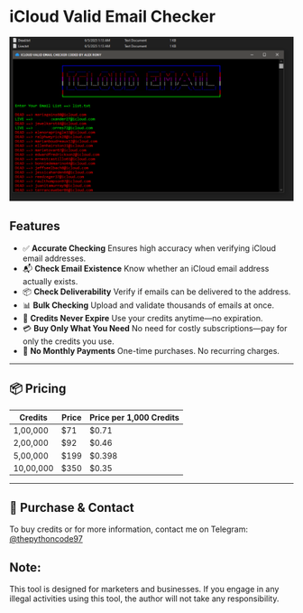 # iCloud Valid Email Checker

![image](https://raw.githubusercontent.com/alexrony21/iCloud-Valid-Email-Checker/refs/heads/main/icloud_valid_email_checker.png)

## Features

- ✅ **Accurate Checking** Ensures high accuracy when verifying iCloud email addresses.
- 📬 **Check Email Existence** Know whether an iCloud email address actually exists.
- 📦 **Check Deliverability** Verify if emails can be delivered to the address.
- 📊 **Bulk Checking** Upload and validate thousands of emails at once.
- 🔄 **Credits Never Expire** Use your credits anytime—no expiration.
- 💳 **Buy Only What You Need** No need for costly subscriptions—pay for only the credits you use.
- 🚫 **No Monthly Payments** One-time purchases. No recurring charges.

---

## 📦 Pricing

| Credits         | Price   | Price per 1,000 Credits |
|-----------------|---------|-------------------------|
| 1,00,000        | $71     | $0.71                   |
| 2,00,000        | $92     | $0.46                   |
| 5,00,000        | $199    | $0.398                  |
| 10,00,000       | $350    | $0.35                   |

---

## 📩 Purchase & Contact

To buy credits or for more information, contact me on Telegram: [@thepythoncode97](https://t.me/thepythoncode97)


## Note:
This tool is designed for marketers and businesses. If you engage in any illegal activities using this tool, the author will not take any responsibility.
